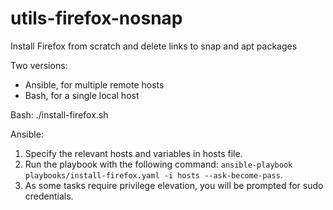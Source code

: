 # utils-firefox-nosnap
Install Firefox from scratch and delete links to snap and apt packages

Two versions:
- Ansible, for multiple remote hosts
- Bash, for a single local host

Bash:
./install-firefox.sh

Ansible:
1) Specify the relevant hosts and variables in hosts file.
2) Run the playbook with the following command: `ansible-playbook playbooks/install-firefox.yaml -i hosts --ask-become-pass`.
3) As some tasks require privilege elevation, you will be prompted for sudo credentials.
